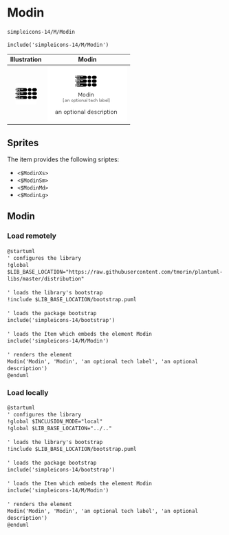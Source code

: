 # Modin


```text
simpleicons-14/M/Modin
```

```text
include('simpleicons-14/M/Modin')
```



| Illustration | Modin |
| :---: | :---: |
| ![illustration for Illustration](../../simpleicons-14/M/Modin.png) | ![illustration for Modin](../../simpleicons-14/M/Modin.Local.png) |



## Sprites
The item provides the following sriptes:

- `<$ModinXs>`
- `<$ModinSm>`
- `<$ModinMd>`
- `<$ModinLg>`





## Modin

### Load remotely
```plantuml
@startuml
' configures the library
!global $LIB_BASE_LOCATION="https://raw.githubusercontent.com/tmorin/plantuml-libs/master/distribution"

' loads the library's bootstrap
!include $LIB_BASE_LOCATION/bootstrap.puml

' loads the package bootstrap
include('simpleicons-14/bootstrap')

' loads the Item which embeds the element Modin
include('simpleicons-14/M/Modin')

' renders the element
Modin('Modin', 'Modin', 'an optional tech label', 'an optional description')
@enduml
```

### Load locally
```plantuml
@startuml
' configures the library
!global $INCLUSION_MODE="local"
!global $LIB_BASE_LOCATION="../.."

' loads the library's bootstrap
!include $LIB_BASE_LOCATION/bootstrap.puml

' loads the package bootstrap
include('simpleicons-14/bootstrap')

' loads the Item which embeds the element Modin
include('simpleicons-14/M/Modin')

' renders the element
Modin('Modin', 'Modin', 'an optional tech label', 'an optional description')
@enduml
```

